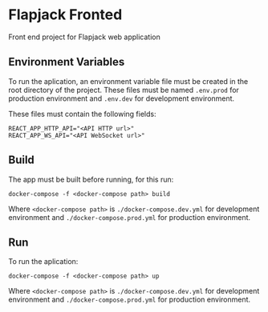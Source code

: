 # Flapjack Fronted

Front end project for Flapjack web application

## Environment Variables

To run the aplication, an environment variable file must be created in the root directory of the project. These files must be named `.env.prod` for production environment and `.env.dev` for development environment.

These files must contain the following fields:

```
REACT_APP_HTTP_API="<API HTTP url>"
REACT_APP_WS_API="<API WebSocket url>"
```

## Build

The app must be built before running, for this run:

`docker-compose -f <docker-compose path> build`

Where `<docker-compose path>` is `./docker-compose.dev.yml` for development environment and `./docker-compose.prod.yml` for production environment.

## Run

To run the aplication:

`docker-compose -f <docker-compose path> up`

Where `<docker-compose path>` is `./docker-compose.dev.yml` for development environment and `./docker-compose.prod.yml` for production environment.
